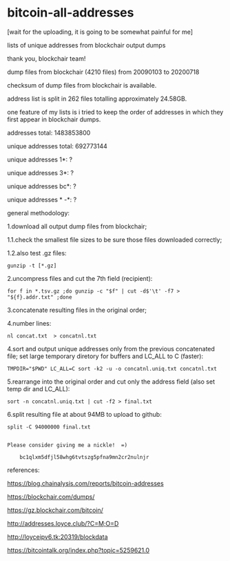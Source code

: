 # bitcoin-all-addresses
[wait for the uploading, it is going to be somewhat painful for me]

lists of unique addresses from blockchair output dumps

thank you, blockchair team!

dump files from blockchair (4210 files) from 20090103 to 20200718

checksum of dump files from blockchair is available.

address list is split in 262 files totalling approximately 24.58GB.

one feature of my lists is i tried to keep the order of addresses in which they first appear in blockchair dumps.

addresses total: 1483853800

unique addresses total: 692773144

unique addresses 1*: ?

unique addresses 3*: ?

unique addresses bc*: ?

unique addresses * -*: ?

general methodology:

1.download all output dump files from blockchair;

1.1.check the smallest file sizes to be sure those files downloaded correctly;

1.2.also test .gz files:

    gunzip -t [*.gz]

2.uncompress files and cut the 7th field (recipient):

    for f in *.tsv.gz ;do gunzip -c "$f" | cut -d$'\t' -f7 > "${f}.addr.txt" ;done

3.concatenate resulting files in the original order;

4.number lines:

    nl concat.txt  > concatnl.txt

4.sort and output unique addresses only from the previous concatenated file; set large temporary diretory for buffers and LC_ALL to C (faster):

    TMPDIR="$PWD" LC_ALL=C sort -k2 -u -o concatnl.uniq.txt concatnl.txt

5.rearrange into the original order and cut only the address field (also set temp dir and LC_ALL):

    sort -n concatnl.uniq.txt | cut -f2 > final.txt

6.split resulting file at about 94MB to upload to github:

    split -C 94000000 final.txt


	Please consider giving me a nickle!  =)
  
		bc1qlxm5dfjl58whg6tvtszg5pfna9mn2cr2nulnjr


references:

https://blog.chainalysis.com/reports/bitcoin-addresses

https://blockchair.com/dumps/

https://gz.blockchair.com/bitcoin/

http://addresses.loyce.club/?C=M;O=D

http://loyceipv6.tk:20319/blockdata

https://bitcointalk.org/index.php?topic=5259621.0
